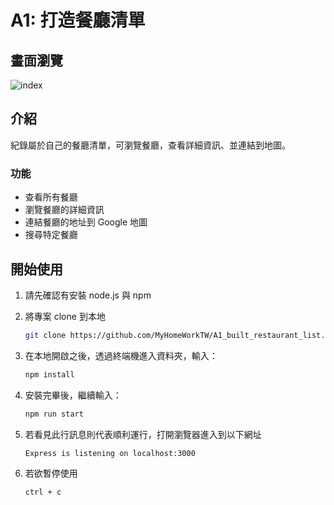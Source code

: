 # A1: 打造餐廳清單 

## 畫面瀏覽
![index](https://assets-lighthouse.alphacamp.co/uploads/answer/cover/448473/1661616885693.jpg)
## 介紹

紀錄屬於自己的餐廳清單，可瀏覽餐廳，查看詳細資訊、並連結到地圖。

### 功能

- 查看所有餐廳
- 瀏覽餐廳的詳細資訊
- 連結餐廳的地址到 Google 地圖
- 搜尋特定餐廳

## 開始使用

1. 請先確認有安裝 node.js 與 npm
2. 將專案 clone 到本地

   ```bash
   git clone https://github.com/MyHomeWorkTW/A1_built_restaurant_list.git
   ```
3. 在本地開啟之後，透過終端機進入資料夾，輸入：

   ```bash
   npm install
   ```

4. 安裝完畢後，繼續輸入：

   ```bash
   npm run start
   ```

5. 若看見此行訊息則代表順利運行，打開瀏覽器進入到以下網址

   ```bash
   Express is listening on localhost:3000
   ```

6. 若欲暫停使用

   ```bash
   ctrl + c
   ```
 
